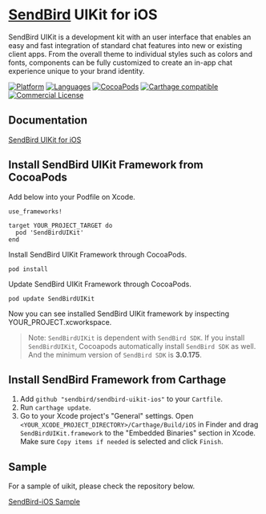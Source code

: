 # [SendBird](https://sendbird.com) UIKit for iOS
SendBird UIKit is a development kit with an user interface that enables an easy and fast integration of standard chat features into new or existing client apps. From the overall theme to individual styles such as colors and fonts, components can be fully customized to create an in-app chat experience unique to your brand identity.


[![Platform](https://img.shields.io/badge/platform-iOS-orange.svg)](https://cocoapods.org/pods/SendBirdUIKit)
[![Languages](https://img.shields.io/badge/language-Objective--C%20%7C%20Swift-orange.svg)](https://github.com/sendbird/sendbird-uikit-ios)
[![CocoaPods](https://img.shields.io/badge/CocoaPods-compatible-green.svg)](https://cocoapods.org/pods/SendBirdUIKit)
[![Carthage compatible](https://img.shields.io/badge/Carthage-compatible-4BC51D.svg?style=flat)](https://github.com/Carthage/Carthage)
[![Commercial License](https://img.shields.io/badge/license-Commercial-brightgreen.svg)](https://github.com/sendbird/sendbird-uikit-ios/blob/master/LICENSE.md)

## Documentation
[SendBird UIKit for iOS](https://docs.sendbird.com/ios)

## Install SendBird UIKit Framework from CocoaPods

Add below into your Podfile on Xcode.

```
use_frameworks!

target YOUR_PROJECT_TARGET do
  pod 'SendBirdUIKit'
end
```

Install SendBird UIKit Framework through CocoaPods.

```
pod install
```

Update SendBird UIKit Framework through CocoaPods.

```
pod update SendBirdUIKit
```

Now you can see installed SendBird UIKit framework by inspecting YOUR_PROJECT.xcworkspace.

> Note: `SendBirdUIKit` is dependent with `SendBird SDK`. If you install `SendBirdUIKit`, Cocoapods automatically install `SendBird SDK` as well. And the minimum version of `SendBird SDK` is **3.0.175**.

## Install SendBird Framework from Carthage

1. Add `github "sendbird/sendbird-uikit-ios"` to your `Cartfile`.
2. Run `carthage update`.
3. Go to your Xcode project's "General" settings. Open `<YOUR_XCODE_PROJECT_DIRECTORY>/Carthage/Build/iOS` in Finder and drag `SendBirdUIKit.framework` to the "Embedded Binaries" section in Xcode. Make sure `Copy items if needed` is selected and click `Finish`.

## Sample
For a sample of uikit, please check the repository below.

[SendBird-iOS Sample](https://github.com/sendbird/SendBird-iOS)

